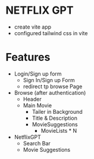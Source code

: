 # NETFLIX GPT

 - create vite app
 - configured tailwind css in vite

 # Features
 - Login/Sign up form
   - Sign In/Sign up Form
   - redirect tp browse Page
 - Browse (after authentication)
   - Header
   - Main Movie
     - Tailer in Background
     - Title & Description
     - MovieSuggestions
        - MovieLists * N
 - NetflixGPT 
      - Search Bar
      - Movie Suggestions      